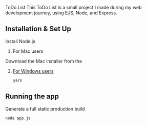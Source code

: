 ToDo List
This ToDo List is a small project I made during my web development journey, using EJS, Node, and Express.

## Installation & Set Up

Install Node.js


1. For Mac users

<p>Download the Mac installer from the <a href="https://nodejs.org/en/"><Nodes.js® web site.</a></p>
 


3. For Windows users

   ```sh
   yarn
   ```


## Running the app

Generate a full static production build

   ```sh
   node app.js
   ```
